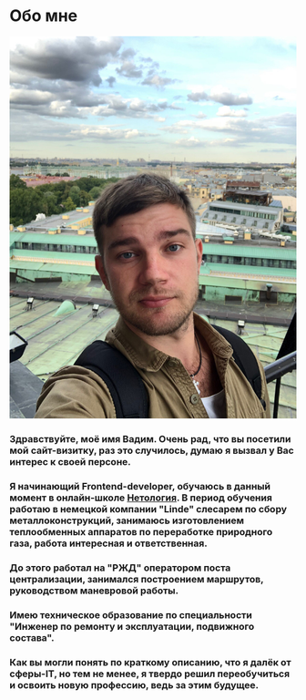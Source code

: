 # Обо мне
![avatar](_sUOd7TE9CM.jpg) 
### Здравствуйте, моё имя Вадим. Очень рад, что вы посетили мой сайт-визитку, раз это случилось, думаю я вызвал у Вас интерес к своей персоне.
###  Я начинающий Frontend-developer, обучаюсь в данный момент в онлайн-школе [Нетология](https://netology.ru/). В период обучения работаю в немецкой компании "Linde" слесарем по сбору металлоконструкций, занимаюсь изготовлением теплообменных аппаратов по переработке природного газа, работа интересная и ответственная.
### До этого работал на "РЖД" оператором поста централизации, занимался построением маршрутов, руководством маневровой работы.
 ### Имею техническое образование по специальности "Инженер по ремонту и эксплуатации, подвижного состава".
### Как вы могли понять по краткому описанию, что я далёк от сферы-IT, но тем не менее, я твердо решил переобучиться и освоить новую профессию, ведь за этим будущее.